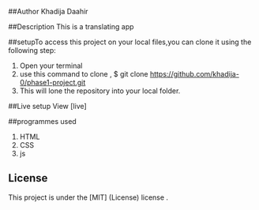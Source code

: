 ##Author
Khadija Daahir

##Description
This is a translating app

##setupTo access this project on your local files,you can clone it using the following step:
1. Open your terminal
2. use this command to clone , $ git clone  https://github.com/khadija-0/phase1-project.git
3. This will lone the repository into your local folder.

##Live setup
View [live]

##programmes used
1. HTML
2. CSS
3. js

## License
This  project is under the  [MIT] (License)
license .
